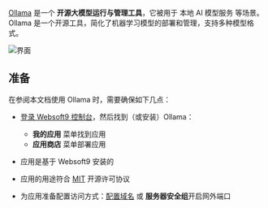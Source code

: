 [Ollama](https://ollama.com/) 是一个 **开源大模型运行与管理工具**，它被用于 本地 AI 模型服务  等场景。Ollama 是一个开源工具，简化了机器学习模型的部署和管理，支持多种模型格式。


![界面](http://libs.websoft9.com/Websoft9/DocsPicture/zh/ollama/ollama-gui-websoft9.png)


## 准备

在参阅本文档使用 Ollama 时，需要确保如下几点：

- [登录 Websoft9 控制台](./login-console)，然后找到（或安装）Ollama：
  - **我的应用** 菜单找到应用 
  - **应用商店** 菜单部署应用

- 应用是基于 Websoft9 安装的


- 应用的用途符合 [MIT](https://opensource.org/licenses/MIT) 开源许可协议


- 为应用准备配置访问方式：[配置域名](./domain-set) 或 **服务器安全组**开启网外端口